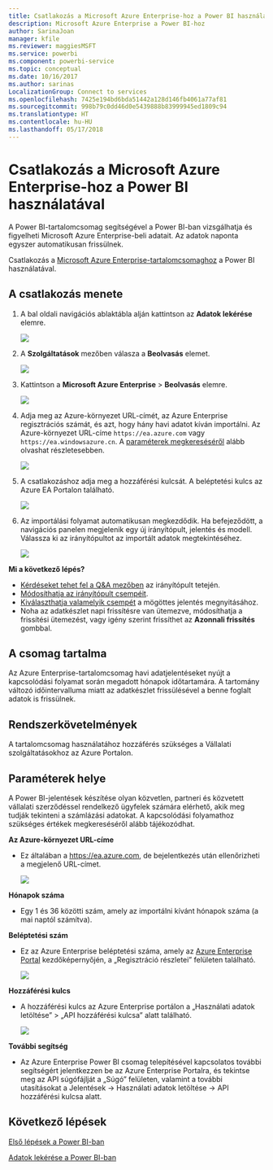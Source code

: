 ```yaml
---
title: Csatlakozás a Microsoft Azure Enterprise-hoz a Power BI használatával
description: Microsoft Azure Enterprise a Power BI-hoz
author: SarinaJoan
manager: kfile
ms.reviewer: maggiesMSFT
ms.service: powerbi
ms.component: powerbi-service
ms.topic: conceptual
ms.date: 10/16/2017
ms.author: sarinas
LocalizationGroup: Connect to services
ms.openlocfilehash: 7425e194bd6bda51442a128d146fb4061a77af81
ms.sourcegitcommit: 998b79c0dd46d0e5439888b83999945ed1809c94
ms.translationtype: HT
ms.contentlocale: hu-HU
ms.lasthandoff: 05/17/2018
---
```

# <a name="connect-to-microsoft-azure-enterprise-with-power-bi"></a>Csatlakozás a Microsoft Azure Enterprise-hoz a Power BI használatával
A Power BI-tartalomcsomag segítségével a Power BI-ban vizsgálhatja és figyelheti Microsoft Azure Enterprise-beli adatait. Az adatok naponta egyszer automatikusan frissülnek.

Csatlakozás a [Microsoft Azure Enterprise-tartalomcsomaghoz](https://app.powerbi.com/getdata/services/azure-enterprise) a Power BI használatával.

## <a name="how-to-connect"></a>A csatlakozás menete
1. A bal oldali navigációs ablaktábla alján kattintson az **Adatok lekérése** elemre.
   
    ![](media/service-connect-to-azure-enterprise/getdata.png)
2. A **Szolgáltatások** mezőben válasza a **Beolvasás** elemet.
   
   ![](media/service-connect-to-azure-enterprise/services.png)
3. Kattintson a **Microsoft Azure Enterprise** \> **Beolvasás** elemre.
   
   ![](media/service-connect-to-azure-enterprise/mazureenterprise.png)
4. Adja meg az Azure-környezet URL-címét, az Azure Enterprise regisztrációs számát, és azt, hogy hány havi adatot kíván importálni. Az Azure-környezet URL-címe `https://ea.azure.com` vagy `https://ea.windowsazure.cn`. A [paraméterek megkereséséről](#FindingParams) alább olvashat részletesebben.
   
    ![](media/service-connect-to-azure-enterprise/params.png)
5. A csatlakozáshoz adja meg a hozzáférési kulcsát. A beléptetési kulcs az Azure EA Portalon található.
   
    ![](media/service-connect-to-azure-enterprise/creds.png)
6. Az importálási folyamat automatikusan megkezdődik. Ha befejeződött, a navigációs panelen megjelenik egy új irányítópult, jelentés és modell. Válassza ki az irányítópultot az importált adatok megtekintéséhez.
   
   ![](media/service-connect-to-azure-enterprise/dashboard.png)

**Mi a következő lépés?**

* [Kérdéseket tehet fel a Q&A mezőben](power-bi-q-and-a.md) az irányítópult tetején.
* [Módosíthatja az irányítópult csempéit](service-dashboard-edit-tile.md).
* [Kiválaszthatja valamelyik csempét](service-dashboard-tiles.md) a mögöttes jelentés megnyitásához.
* Noha az adatkészlet napi frissítésre van ütemezve, módosíthatja a frissítési ütemezést, vagy igény szerint frissíthet az **Azonnali frissítés** gombbal.

## <a name="whats-included"></a>A csomag tartalma
Az Azure Enterprise-tartalomcsomag havi adatjelentéseket nyújt a kapcsolódási folyamat során megadott hónapok időtartamára. A tartomány változó időintervalluma miatt az adatkészlet frissülésével a benne foglalt adatok is frissülnek.

## <a name="system-requirements"></a>Rendszerkövetelmények
A tartalomcsomag használatához hozzáférés szükséges a Vállalati szolgáltatásokhoz az Azure Portalon.

<a name="FindingParams"></a>

## <a name="finding-parameters"></a>Paraméterek helye
A Power BI-jelentések készítése olyan közvetlen, partneri és közvetett vállalati szerződéssel rendelkező ügyfelek számára elérhető, akik meg tudják tekinteni a számlázási adatokat. A kapcsolódási folyamathoz szükséges értékek megkereséséről alább tájékozódhat.

**Az Azure-környezet URL-címe**

* Ez általában a https://ea.azure.com, de bejelentkezés után ellenőrizheti a megjelenő URL-címet.
  
    ![](media/service-connect-to-azure-enterprise/params3.png)

**Hónapok száma**

* Egy 1 és 36 közötti szám, amely az importálni kívánt hónapok száma (a mai naptól számítva).

**Beléptetési szám**

* Ez az Azure Enterprise beléptetési száma, amely az [Azure Enterprise Portal](https://ea.azure.com/) kezdőképernyőjén, a „Regisztráció részletei” felületen található.
  
    ![](media/service-connect-to-azure-enterprise/params2.png)

**Hozzáférési kulcs**

* A hozzáférési kulcs az Azure Enterprise portálon a „Használati adatok letöltése” > „API hozzáférési kulcsa” alatt található.
  
    ![](media/service-connect-to-azure-enterprise/creds2.png)

**További segítség**

* Az Azure Enterprise Power BI csomag telepítésével kapcsolatos további segítségért jelentkezzen be az Azure Enterprise Portalra, és tekintse meg az API súgófájlját a „Súgó” felületen, valamint a további utasításokat a Jelentések -> Használati adatok letöltése -> API hozzáférési kulcsa alatt.

## <a name="next-steps"></a>Következő lépések
[Első lépések a Power BI-ban](service-get-started.md)

[Adatok lekérése a Power BI-ban](service-get-data.md)

